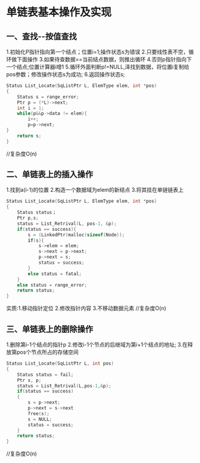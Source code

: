 # 单链表基本操作及实现

## 一、查找--按值查找
1.初始化P指针指向第一个结点；位置i=1;操作状态s为错误
2.只要线性表不空，循环做下面操作
3.如果待查数据==当前结点数据，则推出循环
4.否则p指针指向下一个结点;位置计算器i增1
5.循环外面判断p!=NULL,泽找到数据，将位置i复制给pos参数；修改操作状态s为成功;
6.返回操作状态s;
~~~c
Status List_Locate(SqListPtr L, ElemType elem, int *pos)
{
    Status s = range_error;
    Ptr p = (*L)->next;
    int i = 1;
    while(p&&p->data != elem){
        i++;
        p=p->next;
}
    return s;
}
~~~
//复杂度O(n)

## 二、单链表上的插入操作
1.找到a(i-1)的位置
2.构造一个数据域为elem的新结点
3.将其挂在单链链表上
~~~c
Status List_Locate(SqListPtr L, ElemType elem, int *pos)
{
    Status status；
    Ptr p,s;
    status = List_Retrival(L, pos-1, &p);
    if(status == success){
        s = (LinkedPtr)malloc(sizeof(Node));
        if(s){
            s->elem = elem;
            s->next = p->next;
            p->next = s;
            status = success;
        }
        else status = fatal;
    }
    else status = range_error;
    return status;
}  
~~~
实质:1.移动指针定位  2.修改指针内容  3.不移动数据元素
//复杂度O(n)

## 三、单链表上的删除操作
1.删除第i-1个结点的指针p
2.修改i-1个节点的后继域为第i+1个结点的地址;
3.在释放第pos个节点所占的存储空间
~~~c
Status List_Locate(SqListPtr L, int pos)
{
    Status status = fail;
    Ptr s, p;
    status = List_Retrival(L,pos-1,&p);
    if(status == success)
    {
        s = p->next;
        p->next = s->next
        free(s);
        s = NULL;
        status = success;
    }
    return status;
}
~~~
//复杂度O(n)